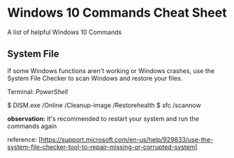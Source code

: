 # Windows 10 Commands Cheat Sheet
A list of helpful Windows 10 Commands


## System File
If some Windows functions aren't working or Windows crashes, use the System File Checker to scan Windows and restore your files.

Terminal: *PowerShell*

  $ DISM.exe /Online /Cleanup-image /Restorehealth
  $ sfc /scannow

**observation:** It's recommended to restart your system and run the commands again

reference: [https://support.microsoft.com/en-us/help/929833/use-the-system-file-checker-tool-to-repair-missing-or-corrupted-system]

